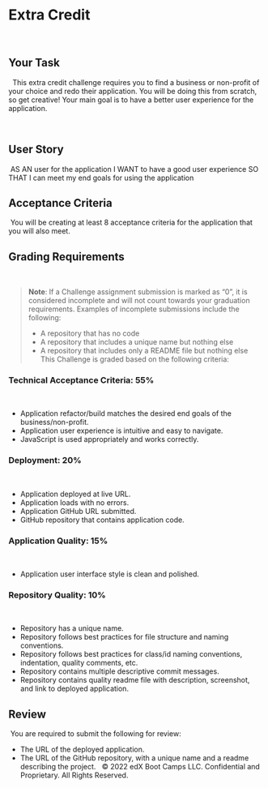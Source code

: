 # Extra Credit
​
## Your Task
​
​
This extra credit challenge requires you to find a business or non-profit of your choice and redo their application. You will be doing this from scratch, so get creative! Your main goal is to have a better user experience for the application.
  
​
## User Story
​
AS AN user for the application
I WANT to have a good user experience
SO THAT I can meet my end goals for using the application
​
## Acceptance Criteria
​
You will be creating at least 8 acceptance criteria for the application that you will also meet.
​
## Grading Requirements
​
> **Note**: If a Challenge assignment submission is marked as “0”, it is considered incomplete and will not count towards your graduation requirements. Examples of incomplete submissions include the following:
> * A repository that has no code
> * A repository that includes a unique name but nothing else
> * A repository that includes only a README file but nothing else
​
This Challenge is graded based on the following criteria:
​
### Technical Acceptance Criteria: 55%
​
* Application refactor/build matches the desired end goals of the business/non-profit. 
* Application user experience is intuitive and easy to navigate.
* JavaScript is used appropriately and works correctly. 
​
### Deployment: 20%
​
* Application deployed at live URL.
​
* Application loads with no errors.
​
* Application GitHub URL submitted.
​
* GitHub repository that contains application code.
​
### Application Quality: 15%
​
* Application user interface style is clean and polished.
​
### Repository Quality: 10%
​
* Repository has a unique name.
* Repository follows best practices for file structure and naming conventions.
* Repository follows best practices for class/id naming conventions, indentation, quality comments, etc.
* Repository contains multiple descriptive commit messages.
* Repository contains quality readme file with description, screenshot, and link to deployed application.
​
## Review
​
You are required to submit the following for review:
​
* The URL of the deployed application.
​
* The URL of the GitHub repository, with a unique name and a readme describing the project.
​
​
© 2022 edX Boot Camps LLC. Confidential and Proprietary. All Rights Reserved.

